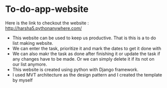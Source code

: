 # To-do-app-website
Here is the link to checkout the website : http://harsha5.pythonanywhere.com/
<ul><li>This website can be used to keep us productive. That is this is a to do list making website.</li><li> We can enter the task, prioritize it and mark the dates to get it done with</li><li>We can also makr the task as done after finishing it or update the task if any changes have to be made. Or we can simply delete it if its not on our list anymore.</li>
<li>This website is created using python with Django framework.</li><li>I used MVT architecture as the design pattern and I created the template by myself </li>
</ul>
